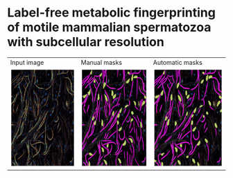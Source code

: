 # Label-free metabolic fingerprinting of motile mammalian spermatozoa with subcellular resolution

<table>
  <tr>
	<td>Input image</td>
        <td>Manual masks</td>
        <td>Automatic masks</td>
  </tr>
  <tr>
    <td style="background-color:#ffffff;"><img src="img/58222_PWD_ex740_i25_2_14_new.png"  alt="1" height = 230px></td>
    <td style="background-color:#ffffff;"><img src="img/58222_PWD_ex740_i25_2_14_man.png" alt="2" height = 230px></td>
    <td style="background-color:#ffffff;"><img src="img/58222_PWD_ex740_i25_2_14_over.png" alt="3" height = 230px></td>
   </tr> 
</table>

